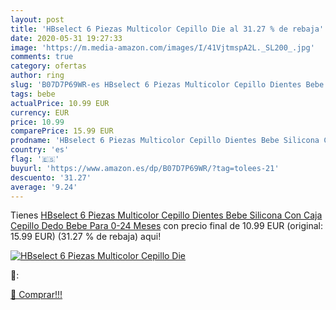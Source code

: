 ```yaml
---
layout: post
title: 'HBselect 6 Piezas Multicolor Cepillo Die al 31.27 % de rebaja'
date: 2020-05-31 19:27:33
image: 'https://m.media-amazon.com/images/I/41VjtmspA2L._SL200_.jpg'
comments: true
category: ofertas
author: ring
slug: 'B07D7P69WR-es HBselect 6 Piezas Multicolor Cepillo Dientes Bebe Silicona...'
tags: bebe
actualPrice: 10.99 EUR
currency: EUR
price: 10.99
comparePrice: 15.99 EUR
prodname: 'HBselect 6 Piezas Multicolor Cepillo Dientes Bebe Silicona Con Caja Cepillo Dedo Bebe Para 0-24 Meses'
country: 'es'
flag: '🇪🇸'
buyurl: 'https://www.amazon.es/dp/B07D7P69WR/?tag=tolees-21'
descuento: '31.27'
average: '9.24'
---
```


Tienes [HBselect 6 Piezas Multicolor Cepillo Dientes Bebe Silicona Con Caja Cepillo Dedo Bebe Para 0-24 Meses](https://www.amazon.es/dp/B07D7P69WR/?tag=tolees-21) con precio final de  10.99 EUR (original: 15.99 EUR) (31.27 %  de rebaja) aqui!

[![HBselect 6 Piezas Multicolor Cepillo Die](https://m.media-amazon.com/images/I/41VjtmspA2L._SL200_.jpg)](https://www.amazon.es/dp/B07D7P69WR/?tag=tolees-21)

🔎:


[🛒 Comprar!!!](https://www.amazon.es/dp/B07D7P69WR/?tag=tolees-21)
